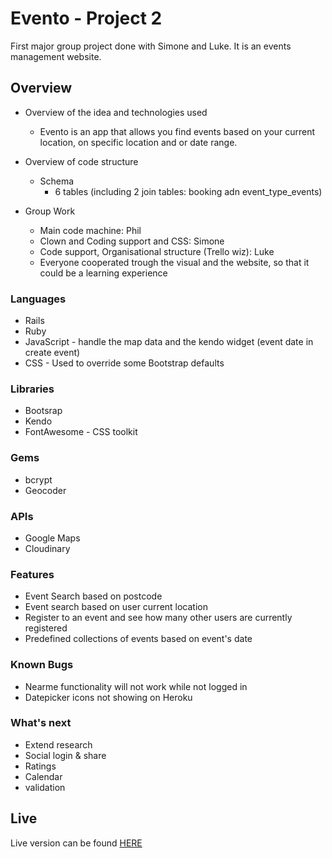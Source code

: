 # Evento - Project 2

First major group project done with Simone and Luke. It is an events management website.

## Overview
* Overview of the idea and technologies used
  * Evento is an app that allows you find events based on your current location, on specific location and or date range.

* Overview of code structure
  * Schema
    * 6 tables (including 2 join tables: booking adn event_type_events)

* Group Work
  * Main code machine: Phil
  * Clown and Coding support and CSS: Simone
  * Code support, Organisational structure (Trello wiz): Luke
  * Everyone cooperated trough the visual and the website, so that it could be a learning experience
 
### Languages
* Rails
* Ruby
* JavaScript - handle the map data and the kendo widget (event date in create event)
* CSS - Used to override some Bootstrap defaults

### Libraries
* Bootsrap
* Kendo
* FontAwesome - CSS toolkit

### Gems
* bcrypt
* Geocoder

### APIs
* Google Maps
* Cloudinary

### Features
* Event Search based on postcode
* Event search based on user current location
* Register to an event and see how many other users are currently registered
* Predefined collections of events based on event's date

### Known Bugs
* Nearme functionality will not work while not logged in
* Datepicker icons not showing on Heroku

### What's next
* Extend research
* Social login & share
* Ratings
* Calendar
* validation

## Live
Live version can be found [HERE](https://evento-app.herokuapp.com/)
